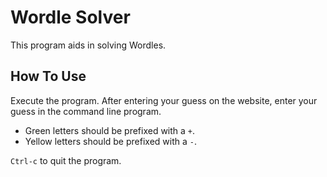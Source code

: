# Wordle Solver

This program aids in solving Wordles.

## How To Use

Execute the program.  After entering your guess on the website, enter your guess in the command line program.

- Green letters should be prefixed with a `+`.
- Yellow letters should be prefixed with a `-`.

`Ctrl-c` to quit the program.
